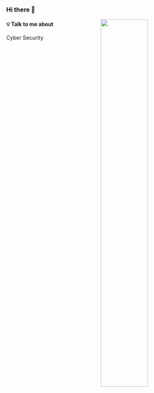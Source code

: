 
### Hi there 👋

<img width="50%" align="right" src="https://github-readme-stats.vercel.app/api?username=mnsse&show_icons=true&hide_border=true" />

#### 💡 Talk to me about

Cyber Security 

